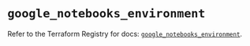 # `google_notebooks_environment`

Refer to the Terraform Registry for docs: [`google_notebooks_environment`](https://registry.terraform.io/providers/hashicorp/google-beta/6.34.1/docs/resources/google_notebooks_environment).
